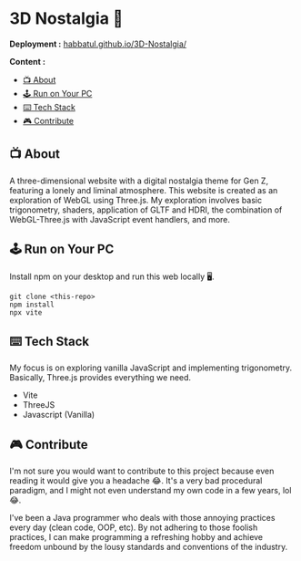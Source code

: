 # 3D Nostalgia 💾
**Deployment :** [habbatul.github.io/3D-Nostalgia/](https://habbatul.github.io/3D-Nostalgia/)

**Content :**
- [📺 About](#about)
- [🕹️ Run on Your PC](#run_local)
- [⌨️ Tech Stack](#stack)
- [🎮 Contribute](#contribute)

## 📺 About <a name="about"></a>

A three-dimensional website with a digital nostalgia theme for Gen Z, featuring a lonely and liminal atmosphere. This website is created as an exploration of WebGL using Three.js. My exploration involves basic trigonometry, shaders, application of GLTF and HDRI, the combination of WebGL-Three.js with JavaScript event handlers, and more.

## 🕹️ Run on Your PC <a name="run_local"></a>

Install npm on your desktop and run this web locally 🖥️.

```
git clone <this-repo>
npm install
npx vite
```

## ⌨️ Tech Stack <a name="stack"></a>

My focus is on exploring vanilla JavaScript and implementing trigonometry. Basically, Three.js provides everything we need.

- Vite
- ThreeJS
- Javascript (Vanilla)

## 🎮 Contribute <a name="contribute"></a>

I'm not sure you would want to contribute to this project because even reading it would give you a headache 😂. It's a very bad procedural paradigm, and I might not even understand my own code in a few years, lol 😂.

I've been a Java programmer who deals with those annoying practices every day (clean code, OOP, etc). By not adhering to those foolish practices, I can make programming a refreshing hobby and achieve freedom unbound by the lousy standards and conventions of the industry.
